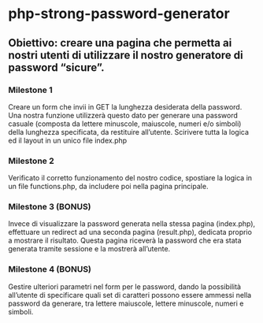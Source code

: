 # php-strong-password-generator

## Obiettivo: creare una pagina che permetta ai nostri utenti di utilizzare il nostro generatore di password “sicure”.

### Milestone 1

Creare un form che invii in GET la lunghezza desiderata della password. Una nostra funzione utilizzerà questo dato per generare una password casuale (composta da lettere minuscole, maiuscole, numeri e/o simboli) della lunghezza specificata, da restituire all’utente.
Scirivere tutta la logica ed il layout in un unico file index.php

### Milestone 2

Verificato il corretto funzionamento del nostro codice, spostiare la logica in un file functions.php, da includere poi nella pagina principale.

### Milestone 3 (BONUS)

Invece di visualizzare la password generata nella stessa pagina (index.php), effettuare un redirect ad una seconda pagina (result.php), dedicata proprio a mostrare il risultato. Questa pagina riceverà la password che era stata generata tramite sessione e la mostrerà all’utente.

### Milestone 4 (BONUS)

Gestire ulteriori parametri nel form per le password, dando la possibilità all’utente di specificare quali set di caratteri possono essere ammessi nella password da generare, tra lettere maiuscole, lettere minuscole, numeri e simboli.

